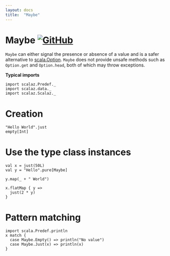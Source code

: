 ```yaml
---
layout: docs
title:  "Maybe"
---
```


# Maybe [![GitHub](../img/github.png)](https://github.com/scalaz/scalaz/blob/series/8.0.x/base/shared/src/main/scala/scalaz/data/maybe.scala)

`Maybe` can either signal the presence or absence of a value and is a safer alternative to [scala.Option](https://www.scala-lang.org/api/current/scala/Option.html).
`Maybe` does not provide unsafe methods such as `Option.get` and `Option.head`, both of which may throw exceptions.

**Typical imports**

```tut:silent
import scalaz.Predef._
import scalaz.data._
import scalaz.Scalaz._
```

# Creation

```tut
"Hello World".just
empty[Int]
```

# Use the type class instances

```tut
val x = just(50L)
val y = "Hello".pure[Maybe]

y.map(_ + " World")

x.flatMap { y =>
  just(2 * y)
}
```

# Pattern matching

```tut
import scala.Predef.println
x match {
  case Maybe.Empty() => println("No value")
  case Maybe.Just(x) => println(x)
}
```
